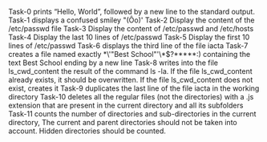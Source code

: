 Task-0 prints “Hello, World”, followed by a new line to the standard output.
Task-1 displays a confused smiley "(Ôo)'
Task-2 Display the content of the /etc/passwd file
Task-3 Display the content of /etc/passwd and /etc/hosts
Task-4 Display the last 10 lines of /etc/passwd
Task-5 Display the first 10 lines of /etc/passwd
Task-6 displays the third line of the file iacta
Task-7 creates a file named exactly \*\\'"Best School"\'\\*$\?\*\*\*\*\*:) containing the text Best School ending by a new line
Task-8 writes into the file ls_cwd_content the result of the command ls -la. If the file ls_cwd_content already exists, it should be overwritten. If the file ls_cwd_content does not exist, creates it
Task-9 duplicates the last line of the file iacta in the working directory
Task-10 deletes all the regular files (not the directories) with a .js extension that are present in the current directory and all its subfolders
Task-11 counts the number of directories and sub-directories in the current directory, The current and parent directories should not be taken into account. Hidden directories should be counted.
